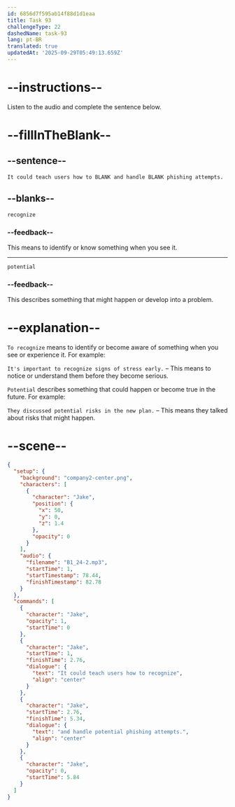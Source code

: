 ```yaml
---
id: 6856d7f595ab14f88d1d1eaa
title: Task 93
challengeType: 22
dashedName: task-93
lang: pt-BR
translated: true
updatedAt: '2025-09-29T05:49:13.659Z'
---
```


<!-- (Audio) Jake: It could teach users how to recognize and handle potential phishing attempts. -->

# --instructions--

Listen to the audio and complete the sentence below.

# --fillInTheBlank--

## --sentence--

`It could teach users how to BLANK and handle BLANK phishing attempts.`

## --blanks--

`recognize`

### --feedback--

This means to identify or know something when you see it.

---

`potential`

### --feedback--

This describes something that might happen or develop into a problem.

# --explanation--

`To recognize` means to identify or become aware of something when you see or experience it. For example:

`It's important to recognize signs of stress early.` – This means to notice or understand them before they become serious.

`Potential` describes something that could happen or become true in the future. For example:

`They discussed potential risks in the new plan.` – This means they talked about risks that might happen.

# --scene--

```json
{
  "setup": {
    "background": "company2-center.png",
    "characters": [
      {
        "character": "Jake",
        "position": {
          "x": 50,
          "y": 0,
          "z": 1.4
        },
        "opacity": 0
      }
    ],
    "audio": {
      "filename": "B1_24-2.mp3",
      "startTime": 1,
      "startTimestamp": 78.44,
      "finishTimestamp": 82.78
    }
  },
  "commands": [
    {
      "character": "Jake",
      "opacity": 1,
      "startTime": 0
    },
    {
      "character": "Jake",
      "startTime": 1,
      "finishTime": 2.76,
      "dialogue": {
        "text": "It could teach users how to recognize",
        "align": "center"
      }
    },
    {
      "character": "Jake",
      "startTime": 2.76,
      "finishTime": 5.34,
      "dialogue": {
        "text": "and handle potential phishing attempts.",
        "align": "center"
      }
    },
    {
      "character": "Jake",
      "opacity": 0,
      "startTime": 5.84
    }
  ]
}
```
